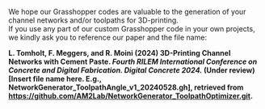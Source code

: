 We hope our Grasshopper codes are valuable to the generation of your channel networks and/or toolpaths for 3D-printing.
<br>If you use any part of our custom Grasshopper code in your own projects, we kindly ask you to reference our paper and the file name:

<b>L. Tomholt, F. Meggers, and R. Moini (2024) 3D-Printing Channel Networks with Cement Paste. <i>Fourth RILEM International Conference on Concrete and Digital Fabrication. Digital Concrete 2024.</i> (Under review) [Insert file name here. E.g., NetworkGenerator_ToolpathAngle_v1_20240528.gh], retrieved from https://github.com/AM2Lab/NetworkGenerator_ToolpathOptimizer.git. </b>
